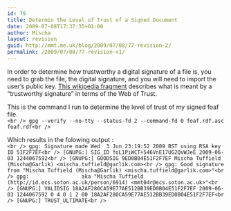 ```yaml
---
id: 79
title: Determin the Level of Trust of a Signed Document
date: 2009-07-08T17:37:35+01:00
author: Mischa
layout: revision
guid: http://mmt.me.uk/blog/2009/07/08/77-revision-2/
permalink: /2009/07/08/77-revision-v1/
---
```

In order to determine how trustworthy a digital signature of a file is, you need to grab the file, the digital signature, and you will need to import the user&#8217;s public key. [This wikipedia fragment](http://en.wikipedia.org/wiki/Pretty_Good_Privacy#Web_of_trust) describes what is meant by a &#8220;trustworthy signature&#8221; in terms of the Web of Trust.

This is the command I run to determine the level of trust of my signed foaf file.  
`<br />
gpg --verify --no-tty --status-fd 2 --command-fd 0 foaf.rdf.asc foaf.rdf<br />
` 

Which results in the folowing output :  
`<br />
gpg: Signature made Wed  3 Jun 23:19:52 2009 BST using RSA key ID 51F2F7EF<br />
[GNUPG:] SIG_ID foL1PiWCT+546VnE17UG2QvWJeE 2009-06-03 1244067592<br />
[GNUPG:] GOODSIG 9ED0B04E51F2F7EF Mischa Tuffield (Mischa@Garlik) <mischa.tuffield@garlik.com><br />
gpg: Good signature from "Mischa Tuffield (Mischa@Garlik) <mischa.tuffield@garlik.com>"<br />
gpg:                 aka "Mischa Tuffield (http://id.ecs.soton.ac.uk/person/6914) <mmt04r@ecs.soton.ac.uk>"<br />
[GNUPG:] VALIDSIG 18A2AF280CA59E77AE512BB39ED0B04E51F2F7EF 2009-06-03 1244067592 0 4 0 1 2 00 18A2AF280CA59E77AE512BB39ED0B04E51F2F7EF<br />
[GNUPG:] TRUST_ULTIMATE<br />
`